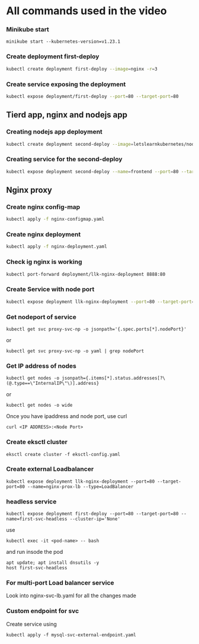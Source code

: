 # All commands used in the video

### Minikube start
```
minikube start --kubernetes-version=v1.23.1
```

### Create deployment first-deploy
```bash
kubectl create deployment first-deploy --image=nginx -r=3
```

### Create service exposing the deployment
```bash
kubectl expose deployment/first-deploy --port=80 --target-port=80
```

## Tierd app, nginx and nodejs app

### Creating nodejs app deployment
```bash
kubectl create deployment second-deploy --image=letslearnkubernetes/nodejs-helloworld-hostname:2022011001 -r=3
```

### Creating service for the second-deploy
```bash
kubectl expose deployment second-deploy --name=frontend --port=80 --target-port=3000
```

## Nginx proxy 

### Create nginx config-map

```bash
kubectl apply -f nginx-configmap.yaml
```

### Create nginx deployment

```bash
kubectl apply -f nginx-deployment.yaml
```

### Check ig nginx is working

```bash
kubectl port-forward deployment/llk-nginx-deployment 8888:80
```

### Create Service with node port

```bash
kubectl expose deployment llk-nginx-deployment --port=80 --target-port=80 --name=proxy-svc-np --type=NodePort
```

### Get nodeport of service

```
kubectl get svc proxy-svc-np -o jsonpath='{.spec.ports[*].nodePort}'
```
or
```
kubectl get svc proxy-svc-np -o yaml | grep nodePort
```

### Get IP address of nodes

```
kubectl get nodes -o jsonpath={.items[*].status.addresses[?\(@.type==\"InternalIP\"\)].address}
```
or
```
kubectl get nodes -o wide
```

Once you have ipaddress and node port, use curl

```
curl <IP ADDRESS>:<Node Port>
```

### Create eksctl cluster

```
eksctl create cluster -f eksctl-config.yaml
```

### Create external Loadbalancer

```
kubectl expose deployment llk-nginx-deployment --port=80 --target-port=80 --name=nginx-prox-lb --type=LoadBalancer
```
### headless service 

```
kubectl expose deployment first-deploy --port=80 --target-port=80 --name=first-svc-headless --cluster-ip='None'
```
use 
```
kubectl exec -it <pod-name> -- bash 
```
and run insode the pod
```
apt update; apt install dnsutils -y
host first-svc-headless
```

### For multi-port Load balancer service
Look into nginx-svc-lb.yaml for all the changes made

### Custom endpoint for svc
Create service using
```
kubectl apply -f mysql-svc-external-endpoint.yaml
```
